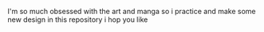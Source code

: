 I'm so much obsessed with the art and manga so i practice and make some new design in this repository i hop you like
